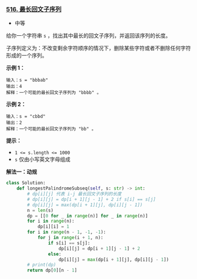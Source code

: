 ### [516. 最长回文子序列](https://leetcode.cn/problems/longest-palindromic-subsequence/)

- 中等

给你一个字符串 `s` ，找出其中最长的回文子序列，并返回该序列的长度。

子序列定义为：不改变剩余字符顺序的情况下，删除某些字符或者不删除任何字符形成的一个序列。

**示例 1：**

```
输入：s = "bbbab"
输出：4
解释：一个可能的最长回文子序列为 "bbbb" 。
```

**示例 2：**

```
输入：s = "cbbd"
输出：2
解释：一个可能的最长回文子序列为 "bb" 。
```

**提示：**

- `1 <= s.length <= 1000`
- `s` 仅由小写英文字母组成

**解法一：动规**

```python
class Solution:
    def longestPalindromeSubseq(self, s: str) -> int:
        # dp[i][j] 代表 i-j 最长回文子序列的长度
        # dp[i][j] = dp[i + 1][j - 1] + 2 if s[i] == s[j]
        # dp[i][j] = max(dp[i + 1][j], dp[i][j - 1])
        n = len(s)
        dp = [[0 for _ in range(n)] for _ in range(n)]
        for i in range(n):
            dp[i][i] = 1
        for i in range(n - 1, -1, -1):
            for j in range(i + 1, n):
                if s[i] == s[j]:
                    dp[i][j] = dp[i + 1][j - 1] + 2
                else:
                    dp[i][j] = max(dp[i + 1][j], dp[i][j - 1])
        # print(dp)
        return dp[0][n - 1]
```

